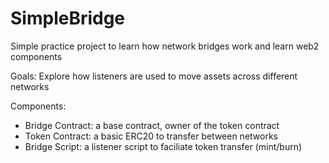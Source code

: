 # SimpleBridge
Simple practice project to learn how network bridges work and learn web2 components

Goals: Explore how listeners are used to move assets across different networks

Components:
- Bridge Contract: a base contract, owner of the token contract
- Token Contract: a basic ERC20 to transfer between networks
- Bridge Script: a listener script to faciliate token transfer (mint/burn)